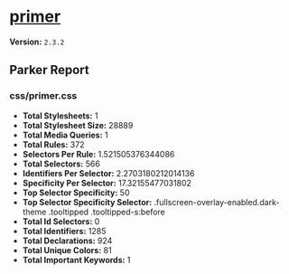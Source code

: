 # [primer]( http://primercss.io )

**Version:** `2.3.2`

## Parker Report

### css/primer.css

- **Total Stylesheets:** 1
- **Total Stylesheet Size:** 28889
- **Total Media Queries:** 1
- **Total Rules:** 372
- **Selectors Per Rule:** 1.521505376344086
- **Total Selectors:** 566
- **Identifiers Per Selector:** 2.2703180212014136
- **Specificity Per Selector:** 17.32155477031802
- **Top Selector Specificity:** 50
- **Top Selector Specificity Selector:** .fullscreen-overlay-enabled.dark-theme .tooltipped .tooltipped-s:before
- **Total Id Selectors:** 0
- **Total Identifiers:** 1285
- **Total Declarations:** 924
- **Total Unique Colors:** 81
- **Total Important Keywords:** 1

